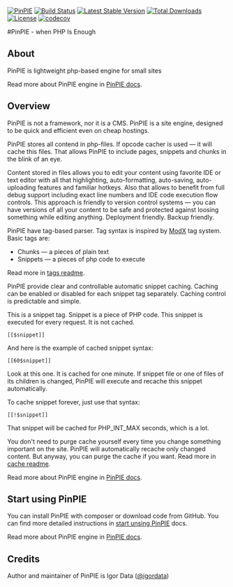 [![PinPIE](https://img.shields.io/badge/PHP-PinPIE-brightgreen.svg)](http://pinpie.ru/)
[![Build Status](http://img.shields.io/travis/pinpie/pinpie.svg)](https://travis-ci.org/pinpie/pinpie)
[![Latest Stable Version](https://img.shields.io/packagist/v/pinpie/pinpie.svg)](https://packagist.org/packages/pinpie/pinpie)
[![Total Downloads](https://img.shields.io/packagist/dt/pinpie/pinpie.svg)](https://packagist.org/packages/pinpie/pinpie)
[![License](https://img.shields.io/packagist/l/pinpie/pinpie.svg)](https://packagist.org/packages/pinpie/pinpie)
[![codecov](https://codecov.io/gh/pinpie/pinpie/branch/stable/graph/badge.svg)](https://codecov.io/gh/pinpie/pinpie)

#PinPIE - when PHP Is Enough

## About
PinPIE is lightweight php-based engine for small sites

Read more about PinPIE engine in [PinPIE docs](http://pinpie.ru).


## Overview
<p>
PinPIE is not a framework, nor it is a CMS. PinPIE is a site engine, designed to be quick and efficient even on cheap hostings.
</p>
<p>
PinPIE stores all contend in php-files.
If opcode cacher is used &mdash; it will cache this files.
That allows PinPIE to include pages, snippets and chunks in the blink of an eye.
</p>
<p>
Content stored in files allows you to edit your content using favorite IDE or text editor with all that highlighting, auto-formatting, auto-saving, auto-uploading features and familiar hotkeys. Also that allows to benefit from full debug support including exact line numbers and IDE code execution flow controls.
This approach is friendly to version control systems — you can have versions of all your content to be safe and protected against loosing something while editing anything. Deployment friendly. Backup friendly.
</p>
<p>
PinPIE have tag-based parser. Tag syntax is inspired by <a href="https://modx.com/">ModX</a> tag system.
Basic tags are:</p>
<ul>
<li>Chunks — a pieces of plain text</li>
<li>Snippets — a pieces of php code to execute</li>
</ul>
<p>Read more in <a href="/en/manual/tags">tags readme</a>.</p>
<p>
PinPIE provide clear and controllable automatic snippet caching.
Caching can be enabled or disabled for each snippet tag separately.
Caching control is predictable and simple.

This is a snippet tag. Snippet is a piece of PHP code. This snippet is executed for every request. It is not cached.

    [[$snippet]]

And here is the example of cached snippet syntax:

    [[60$snippet]]
    
Look at this one. It is cached for one minute. If snippet file or one of files of its children is changed, PinPIE will execute and recache this snippet automatically.

To cache snippet forever, just use that syntax:

    [[!$snippet]]
    
That snippet will be cached for PHP_INT_MAX seconds, which is a lot.

You don't need to purge cache yourself every time you change something important on the site. PinPIE will automatically recache only changed content. But anyway, you can purge the cache if you want.
Read more in <a href="/en/manual/cache">cache readme</a>.
</p>

Read more about PinPIE engine in [PinPIE docs](http://pinpie.ru).

## Start using PinPIE
You can install PinPIE with composer or download code from GitHub. You can find more detailed instructions in [start unsing PinPIE](http://pinpie.ru/en/manual/start) docs.

Read more about PinPIE engine in [PinPIE docs](http://pinpie.ru).

## Credits
Author and maintainer of PinPIE is Igor Data ([@igordata](https://github.com/igordata))
